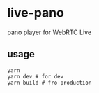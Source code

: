 # live-pano

pano player for WebRTC Live

## usage

```
yarn
yarn dev # for dev
yarn build # fro production
```

